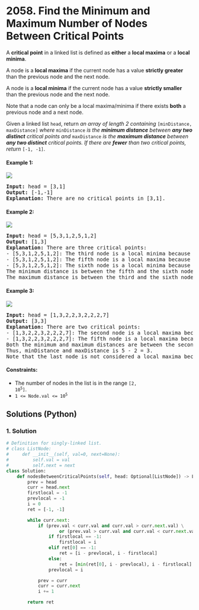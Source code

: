 # 2058. Find the Minimum and Maximum Number of Nodes Between Critical Points
A **critical point** in a linked list is defined as **either** a **local maxima** or a **local minima**.

A node is a **local maxima** if the current node has a value **strictly greater** than the previous node and the next node.

A node is a **local minima** if the current node has a value **strictly smaller** than the previous node and the next node.

Note that a node can only be a local maxima/minima if there exists **both** a previous node and a next node.

Given a linked list `head`, return *an array of length 2 containing* `[minDistance, maxDistance]` *where* `minDistance` *is the **minimum distance** between **any two distinct** critical points and* `maxDistance` *is the **maximum distance** between **any two distinct** critical points. If there are **fewer** than two critical points, return* `[-1, -1]`.

#### Example 1:
![](https://assets.leetcode.com/uploads/2021/10/13/a1.png)
<pre>
<strong>Input:</strong> head = [3,1]
<strong>Output:</strong> [-1,-1]
<strong>Explanation:</strong> There are no critical points in [3,1].
</pre>

#### Example 2:
![](https://assets.leetcode.com/uploads/2021/10/13/a2.png)
<pre>
<strong>Input:</strong> head = [5,3,1,2,5,1,2]
<strong>Output:</strong> [1,3]
<strong>Explanation:</strong> There are three critical points:
- [5,3,1,2,5,1,2]: The third node is a local minima because 1 is less than 3 and 2.
- [5,3,1,2,5,1,2]: The fifth node is a local maxima because 5 is greater than 2 and 1.
- [5,3,1,2,5,1,2]: The sixth node is a local minima because 1 is less than 5 and 2.
The minimum distance is between the fifth and the sixth node. minDistance = 6 - 5 = 1.
The maximum distance is between the third and the sixth node. maxDistance = 6 - 3 = 3.
</pre>

#### Example 3:
![](https://assets.leetcode.com/uploads/2021/10/14/a5.png)
<pre>
<strong>Input:</strong> head = [1,3,2,2,3,2,2,2,7]
<strong>Output:</strong> [3,3]
<strong>Explanation:</strong> There are two critical points:
- [1,3,2,2,3,2,2,2,7]: The second node is a local maxima because 3 is greater than 1 and 2.
- [1,3,2,2,3,2,2,2,7]: The fifth node is a local maxima because 3 is greater than 2 and 2.
Both the minimum and maximum distances are between the second and the fifth node.
Thus, minDistance and maxDistance is 5 - 2 = 3.
Note that the last node is not considered a local maxima because it does not have a next node.
</pre>

#### Constraints:
* The number of nodes in the list is in the range <code>[2, 10<sup>5</sup>]</code>.
* <code>1 <= Node.val <= 10<sup>5</sup></code>

## Solutions (Python)

### 1. Solution
```Python
# Definition for singly-linked list.
# class ListNode:
#     def __init__(self, val=0, next=None):
#         self.val = val
#         self.next = next
class Solution:
    def nodesBetweenCriticalPoints(self, head: Optional[ListNode]) -> List[int]:
        prev = head
        curr = head.next
        firstlocal = -1
        prevlocal = -1
        i = 0
        ret = [-1, -1]

        while curr.next:
            if (prev.val < curr.val and curr.val > curr.next.val) \
                    or (prev.val > curr.val and curr.val < curr.next.val):
                if firstlocal == -1:
                    firstlocal = i
                elif ret[0] == -1:
                    ret = [i - prevlocal, i - firstlocal]
                else:
                    ret = [min(ret[0], i - prevlocal), i - firstlocal]
                prevlocal = i

            prev = curr
            curr = curr.next
            i += 1

        return ret
```
